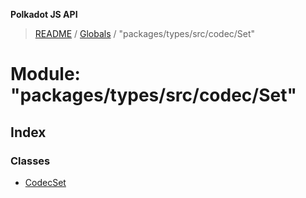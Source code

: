 **Polkadot JS API**

> [README](../README.md) / [Globals](../globals.md) / "packages/types/src/codec/Set"

# Module: "packages/types/src/codec/Set"

## Index

### Classes

* [CodecSet](../classes/_packages_types_src_codec_set_.codecset.md)
